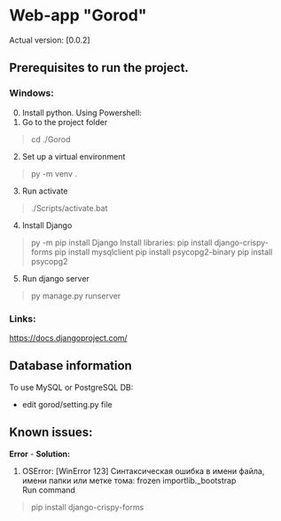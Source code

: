 # Web-app "Gorod"
Actual version: [0.0.2]

## Prerequisites to run the project.
### Windows:
0. Install python.
Using Powershell:
1. Go to the project folder
>cd ./Gorod
2. Set up a virtual environment
> py -m venv .
3. Run activate
> ./Scripts/activate.bat
4. Install Django
> py -m pip install Django
Install libraries:
> pip install django-crispy-forms
> pip install mysqlclient
> pip install psycopg2-binary
> pip install psycopg2
5. Run django server
> py manage.py runserver

### Links:
https://docs.djangoproject.com/

## Database information
To use MySQL or PostgreSQL DB:
- edit gorod/setting.py file

## Known issues:
**Error** - **Solution:**
1. OSError: [WinError 123] Синтаксическая ошибка в имени файла, имени папки или метке тома: frozen importlib._bootstrap  
Run command 
> pip install django-crispy-forms

